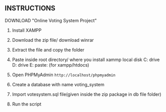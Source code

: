 ## INSTRUCTIONS

DOWNLOAD "Online Voting  System Project"

1. Install XAMPP

2. Download the zip file/ download winrar

3. Extract the file and copy the folder

4. Paste inside root directory/ where you install xammp local disk C: drive D: drive E: paste: (for xampp/htdocs)

5. Open PHPMyAdmin `http://localhost/phpmyadmin`

6. Create a database with name voting_system

7. Import votesystem.sql file(given inside the zip package in db file folder)

8. Run the script 

